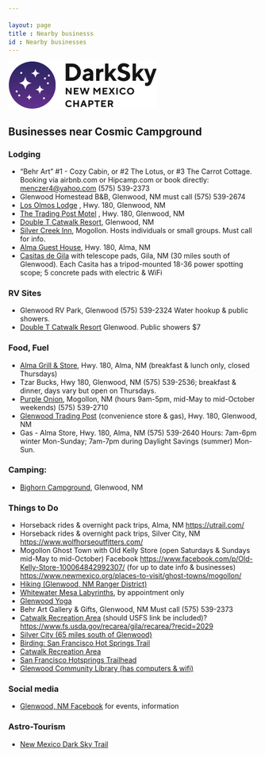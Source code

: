 ```yaml
---

layout: page
title : Nearby businesss
id : Nearby businesses
---
```


![logo](../logo.png)

## Businesses near Cosmic Campground

### Lodging
- “Behr Art” #1 - Cozy Cabin, or #2 The Lotus, or #3 The Carrot Cottage.  Booking via airbnb.com  or  Hipcamp.com  or book directly:  menczer4@yahoo.com (575) 539-2373
- Glenwood Homestead B&B, Glenwood, NM   must call (575) 539-2674
- [Los Olmos Lodge](https://www.losolmoslodge.com/)  , Hwy. 180, Glenwood, NM  
- [The Trading Post Motel](https://tradingpostglenwoodmotel.com/) , Hwy. 180, Glenwood, NM 
- [Double T Catwalk Resort](https://www.doubletcatwalkresort.com/), Glenwood, NM  
- [Silver Creek Inn](https://silvercreekinn.com/), Mogollon.  Hosts individuals or small groups. Must call for info.
- [Alma Guest House](https://almaguesthouse.net/), Hwy. 180, Alma, NM  
- [Casitas de Gila](https://www.casitasdegila.com/astronomy.html)    with telescope pads, Gila, NM  (30 miles south of Glenwood).
Each Casita has a tripod-mounted 18-36 power spotting scope; 5 concrete pads with electric & WiFi

### RV Sites
- Glenwood RV Park, Glenwood  (575) 539-2324  Water hookup & public showers.
- [Double T Catwalk Resort](https://www.doubletcatwalkresort.com/en/rv-park)  Glenwood. Public showers $7

### Food, Fuel
- [Alma Grill & Store](https://www.facebook.com/AlmaGrillNM/),   Hwy. 180, Alma, NM  (breakfast & lunch only, closed Thursdays) 
- Tzar Bucks, Hwy 180, Glenwood, NM (575) 539-2536; breakfast & dinner, days vary but open on Thursdays.
- [Purple Onion](https://www.facebook.com/purpleonionnm/  ), Mogollon, NM (hours 9am-5pm, mid-May to mid-October weekends)  (575) 539-2710
- [Glenwood Trading Post](https://www.facebook.com/tradingpostglenwood/) (convenience store & gas), Hwy. 180,  Glenwood, NM 
- Gas - Alma Store, Hwy. 180, Alma, NM  (575) 539-2640  Hours:  7am-6pm winter Mon-Sunday; 7am-7pm during Daylight Savings (summer) Mon-Sun.

### Camping:
- [Bighorn Campground](https://www.fs.usda.gov/recarea/gila/recarea/?recid=1969), Glenwood, NM  

### Things to Do
- Horseback rides & overnight pack trips, Alma, NM    https://utrail.com/
- Horseback rides & overnight pack trips, Silver City, NM  https://www.wolfhorseoutfitters.com/
- Mogollon Ghost Town with Old Kelly Store (open Saturdays & Sundays mid-May to mid-October)  Facebook https://www.facebook.com/p/Old-Kelly-Store-100064842992307/ (for up to date info & businesses)  https://www.newmexico.org/places-to-visit/ghost-towns/mogollon/
- [Hiking (Glenwood, NM Ranger District)](https://www.fs.usda.gov/detail/gila/about-forest/districts/?cid=fse_006122 )
- [Whitewater Mesa Labyrinths](https://www.wmlabyrinths.com/), by appointment only  
- [Glenwood Yoga](https://www.wmlabyrinths.com/yoga)
- Behr Art Gallery & Gifts, Glenwood, NM  Must call (575) 539-2373
- [Catwalk Recreation Area](https://www.newmexico.org/places-to-visit/regions/southwest/catwalk/)
	(should USFS link be included)? https://www.fs.usda.gov/recarea/gila/recarea/?recid=2029
- [Silver City (65 miles south of Glenwood)](https://www.visitsilvercity.org/)
- [Birding:  San Francisco Hot Springs Trail](https://birdinghotspots.org/hotspot/L15213981)
- [Catwalk Recreation Area](https://www.fs.usda.gov/recarea/gila/recarea/?recid=2029)
- [San Francisco Hotsprings Trailhead](https://www.fs.usda.gov/recarea/gila/recarea/?recid=82270)
- [Glenwood Community Library (has computers & wifi)](https://glenwoodlibrary.com/)

### Social media
- [Glenwood, NM Facebook](https://www.facebook.com/glenwoodnewmexico/) for events, information

### Astro-Tourism
- [New Mexico Dark Sky Trail](https://www.newmexico.org/darkskies/)

